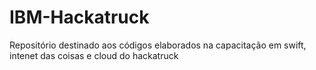 # IBM-Hackatruck
Repositório destinado aos códigos elaborados na capacitação em swift, intenet das coisas e cloud do hackatruck
